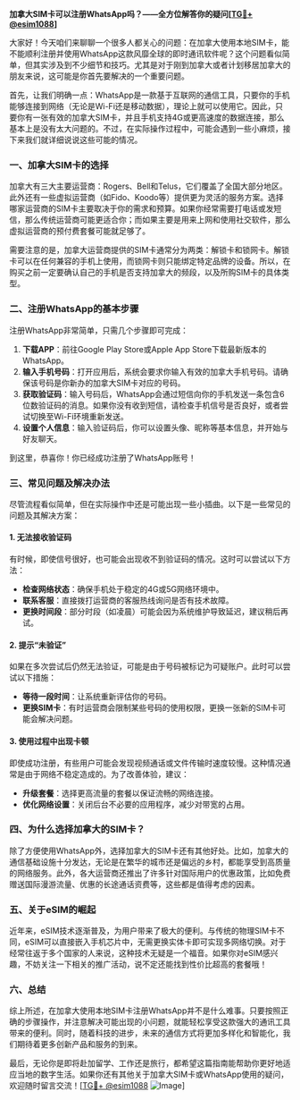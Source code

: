 **加拿大SIM卡可以注册WhatsApp吗？——全方位解答你的疑问[[TG💪+ @esim1088](https://t.me/s/esim1088)]**

大家好！今天咱们来聊聊一个很多人都关心的问题：在加拿大使用本地SIM卡，能不能顺利注册并使用WhatsApp这款风靡全球的即时通讯软件呢？这个问题看似简单，但其实涉及到不少细节和技巧。尤其是对于刚到加拿大或者计划移居加拿大的朋友来说，这可能是你首先要解决的一个重要问题。

首先，让我们明确一点：WhatsApp是一款基于互联网的通信工具，只要你的手机能够连接到网络（无论是Wi-Fi还是移动数据），理论上就可以使用它。因此，只要你有一张有效的加拿大SIM卡，并且手机支持4G或更高速度的数据连接，那么基本上是没有太大问题的。不过，在实际操作过程中，可能会遇到一些小麻烦，接下来我们就详细说说这些可能的情况。

### **一、加拿大SIM卡的选择**

加拿大有三大主要运营商：Rogers、Bell和Telus，它们覆盖了全国大部分地区。此外还有一些虚拟运营商（如Fido、Koodo等）提供更为灵活的服务方案。选择哪家运营商的SIM卡主要取决于你的需求和预算。如果你经常需要打电话或发短信，那么传统运营商可能更适合你；而如果主要是用来上网和使用社交软件，那么虚拟运营商的预付费套餐可能就足够了。

需要注意的是，加拿大运营商提供的SIM卡通常分为两类：解锁卡和锁网卡。解锁卡可以在任何兼容的手机上使用，而锁网卡则只能绑定特定品牌的设备。所以，在购买之前一定要确认自己的手机是否支持加拿大的频段，以及所购SIM卡的具体类型。

### **二、注册WhatsApp的基本步骤**

注册WhatsApp非常简单，只需几个步骤即可完成：

1. **下载APP**：前往Google Play Store或Apple App Store下载最新版本的WhatsApp。
2. **输入手机号码**：打开应用后，系统会要求你输入有效的加拿大手机号码。请确保该号码是你新办的加拿大SIM卡对应的号码。
3. **获取验证码**：输入号码后，WhatsApp会通过短信向你的手机发送一条包含6位数验证码的消息。如果你没有收到短信，请检查手机信号是否良好，或者尝试切换至Wi-Fi环境重新发送。
4. **设置个人信息**：输入验证码后，你可以设置头像、昵称等基本信息，并开始与好友聊天。

到这里，恭喜你！你已经成功注册了WhatsApp账号！

### **三、常见问题及解决办法**

尽管流程看似简单，但在实际操作中还是可能出现一些小插曲。以下是一些常见的问题及其解决方案：

#### **1. 无法接收验证码**
有时候，即使信号很好，也可能会出现收不到验证码的情况。这时可以尝试以下方法：
- **检查网络状态**：确保手机处于稳定的4G或5G网络环境中。
- **联系客服**：直接拨打运营商的客服热线询问是否有技术故障。
- **更换时间段**：部分时段（如凌晨）可能会因为系统维护导致延迟，建议稍后再试。

#### **2. 提示“未验证”**
如果在多次尝试后仍然无法验证，可能是由于号码被标记为可疑账户。此时可以尝试以下措施：
- **等待一段时间**：让系统重新评估你的号码。
- **更换SIM卡**：有时运营商会限制某些号码的使用权限，更换一张新的SIM卡可能会解决问题。

#### **3. 使用过程中出现卡顿**
即使成功注册，有些用户可能会发现视频通话或文件传输时速度较慢。这种情况通常是由于网络不稳定造成的。为了改善体验，建议：
- **升级套餐**：选择更高流量的套餐以保证流畅的网络连接。
- **优化网络设置**：关闭后台不必要的应用程序，减少对带宽的占用。

### **四、为什么选择加拿大的SIM卡？**

除了方便使用WhatsApp外，选择加拿大的SIM卡还有其他好处。比如，加拿大的通信基础设施十分发达，无论是在繁华的城市还是偏远的乡村，都能享受到高质量的网络服务。此外，各大运营商还推出了许多针对国际用户的优惠政策，比如免费赠送国际漫游流量、优惠的长途通话资费等，这些都是值得考虑的因素。

### **五、关于eSIM的崛起**

近年来，eSIM技术逐渐普及，为用户带来了极大的便利。与传统的物理SIM卡不同，eSIM可以直接嵌入手机芯片中，无需更换实体卡即可实现多网络切换。对于经常往返于多个国家的人来说，这种技术无疑是一个福音。如果你对eSIM感兴趣，不妨关注一下相关的推广活动，说不定还能找到性价比超高的套餐哦！

### **六、总结**

综上所述，在加拿大使用本地SIM卡注册WhatsApp并不是什么难事。只要按照正确的步骤操作，并注意解决可能出现的小问题，就能轻松享受这款强大的通讯工具带来的便利。同时，随着科技的进步，未来的通信方式将更加多样化和智能化，我们期待着更多创新产品和服务的到来。

最后，无论你是即将赴加留学、工作还是旅行，都希望这篇指南能帮助你更好地适应当地的数字生活。如果你还有其他关于加拿大SIM卡或WhatsApp使用的疑问，欢迎随时留言交流！[[TG💪+ @esim1088](https://t.me/s/esim1088) ![Image](https://i.postimg.cc/4NQfJmqS/Snipaste-2025-05-13-00-14-12.png)]